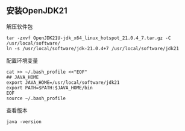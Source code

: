 ## 安装OpenJDK21

解压软件包

```
tar -zxvf OpenJDK21U-jdk_x64_linux_hotspot_21.0.4_7.tar.gz -C /usr/local/software/
ln -s /usr/local/software/jdk-21.0.4+7 /usr/local/software/jdk21
```

配置环境变量

```
cat >> ~/.bash_profile <<"EOF"
## JAVA_HOME
export JAVA_HOME=/usr/local/software/jdk21
export PATH=$PATH:$JAVA_HOME/bin
EOF
source ~/.bash_profile
```

查看版本

```
java -version
```
